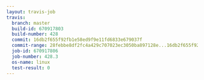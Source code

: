 ```yaml
---
layout: travis-job
travis:
  branch: master
  build-id: 670917803
  build-number: 428
  commit: 16db2f655f92fb1e58ed9f9e11fd6833e679037f
  commit-range: 28febbe8df2fc4a429c707023ec3050ba897128e...16db2f655f92fb1e58ed9f9e11fd6833e679037f
  job-id: 670917806
  job-number: 428.3
  os-name: linux
  test-result: 0
---
```

